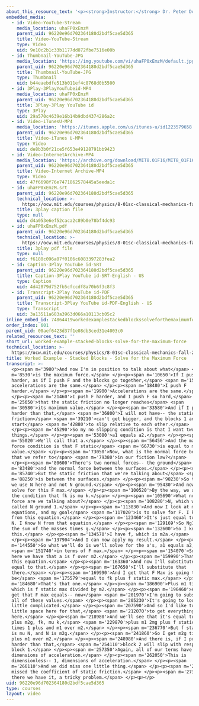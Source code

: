 ```yaml
---
about_this_resource_text: '<p><strong>Instructor:</strong> Dr. Peter Dourmashkin</p>'
embedded_media:
  - id: Video-YouTube-Stream
    media_location: uhaFP0xEmzM
    parent_uid: 96220e96d702364180d2bdf5cae5d365
    title: Video-YouTube-Stream
    type: Video
    uid: 9e10c2b1c33b1177dd872fbe7516e00b
  - id: Thumbnail-YouTube-JPG
    media_location: 'https://img.youtube.com/vi/uhaFP0xEmzM/default.jpg'
    parent_uid: 96220e96d702364180d2bdf5cae5d365
    title: Thumbnail-YouTube-JPG
    type: Thumbnail
    uid: b44eaebdfe513b011ef4c8768d0b5500
  - id: 3Play-3PlayYouTubeid-MP4
    media_location: uhaFP0xEmzM
    parent_uid: 96220e96d702364180d2bdf5cae5d365
    title: 3Play-3Play YouTube id
    type: 3Play
    uid: 29a570c4639e16b14b9dbd4374286a2c
  - id: Video-iTunesU-MP4
    media_location: 'https://itunes.apple.com/us/itunes-u/id1223579658'
    parent_uid: 96220e96d702364180d2bdf5cae5d365
    title: Video-iTunes U-MP4
    type: Video
    uid: de8b3b0f21ce5f653e49128791bb9423
  - id: Video-InternetArchive-MP4
    media_location: 'https://archive.org/download/MIT8.01F16/MIT8_01F16_W02PS01v02_2_360p.mp4'
    parent_uid: 96220e96d702364180d2bdf5cae5d365
    title: Video-Internet Archive-MP4
    type: Video
    uid: 47f6698f76e7471862578445a5eeda1c
  - id: uhaFP0xEmzM.srt
    parent_uid: 96220e96d702364180d2bdf5cae5d365
    technical_location: >-
      https://ocw.mit.edu/courses/physics/8-01sc-classical-mechanics-fall-2016/week-2-newtons-laws/ps.2.2-worked-example-pushing-stacked-blocks/worked-example-stacked-blocks-solve-for-the-maximum-force/uhaFP0xEmzM.srt
    title: 3play caption file
    type: null
    uid: d4a053e6ef52caca2c89b0e78bf4dc93
  - id: uhaFP0xEmzM.pdf
    parent_uid: 96220e96d702364180d2bdf5cae5d365
    technical_location: >-
      https://ocw.mit.edu/courses/physics/8-01sc-classical-mechanics-fall-2016/week-2-newtons-laws/ps.2.2-worked-example-pushing-stacked-blocks/worked-example-stacked-blocks-solve-for-the-maximum-force/uhaFP0xEmzM.pdf
    title: 3play pdf file
    type: null
    uid: f6180c096a07f0106c6083397283fea2
  - id: Caption-3Play YouTube id-SRT
    parent_uid: 96220e96d702364180d2bdf5cae5d365
    title: Caption-3Play YouTube id-SRT-English - US
    type: Caption
    uid: 4d42879d752fb5cfccdf8a70b6f3c8f3
  - id: Transcript-3Play YouTube id-PDF
    parent_uid: 96220e96d702364180d2bdf5cae5d365
    title: Transcript-3Play YouTube id-PDF-English - US
    type: Transcript
    uid: 3a13511a683a3963d066a10113cb05c2
inline_embed_id: 74864419workedexamplestackedblockssolveforthemaximumforce86112078
order_index: 601
parent_uid: 00aef6423d37f1e08db3ced31e4003c0
related_resources_text: ''
short_url: worked-example-stacked-blocks-solve-for-the-maximum-force
technical_location: >-
  https://ocw.mit.edu/courses/physics/8-01sc-classical-mechanics-fall-2016/week-2-newtons-laws/ps.2.2-worked-example-pushing-stacked-blocks/worked-example-stacked-blocks-solve-for-the-maximum-force
title: Worked Example - Stacked Blocks - Solve for the Maximum Force
transcript: >-
  <p><span m='3980'>And now I'm in position to talk about what</span> <span
  m='8530'>is the maximum force.</span> </p><p><span m='10650'>If I push F
  harder, as if I push F and the blocks go together,</span> <span m='15810'>the
  accelerations are the same.</span> </p><p><span m='18480'>I push F
  harder.</span> </p><p><span m='19900'>Accelerations are the same.</span>
  </p><p><span m='21460'>I push F harder, and I push F so hard,</span> <span
  m='25650'>that the static friction no longer reaches</span> <span
  m='30580'>its maximum value.</span> </p><p><span m='33580'>And if I push F
  harder than that,</span> <span m='36800'>I will not have-- the static
  friction</span> <span m='39210'>can't get bigger, and the blocks 1 and 2 will
  start</span> <span m='42880'>to slip relative to each other.</span>
  </p><p><span m='45290'>So my no slipping condition is that I want two
  things.</span> </p><p><span m='53080'>a1 equals a2.</span> </p><p><span
  m='55020'>We'll call that a.</span> </p><p><span m='56456'>And the maximum
  force condition is that F static</span> <span m='66730'>is equal to maximum
  value.</span> </p><p><span m='73050'>Now, what is the normal force between
  that we refer to</span> <span m='79380'>in our fiction law?</span>
  </p><p><span m='80600'>There's two normal forces-- the ground</span> <span
  m='83480'>and the normal force between the surfaces.</span> </p><p><span
  m='85740'>But the static friction that we're talking about</span> <span
  m='88250'>is between the surfaces.</span> </p><p><span m='90230'>So that's why
  we use N here and not N ground.</span> </p><p><span m='95430'>And now I can
  solve for this F max.</span> </p><p><span m='100520'>By the way, we also have
  the condition that fk is mu k.</span> </p><p><span m='105690'>What normal
  force are we talking about?</span> </p><p><span m='108280'>N, which we've
  called N ground 1.</span> </p><p><span m='113830'>And now I look at my
  equations, and my goal</span> <span m='117020'>is to solve for F. I know Ng1
  from this equation.</span> </p><p><span m='123460'>It's just equal to M1g plus
  N. I Know N from that equation.</span> </p><p><span m='129169'>So Ng1 is just
  the sum of the masses times g.</span> </p><p><span m='132600'>So I know
  this.</span> </p><p><span m='134570'>I have f, which is m2a.</span>
  </p><p><span m='137904'>And I can now apply my result.</span> </p><p><span
  m='144550'>So what we'll do is we'll solve for the a's, a1 equals a2,</span>
  <span m='151740'>in terms of F max.</span> </p><p><span m='154070'>So over
  here we have that a is f over m2.</span> </p><p><span m='159990'>That's from
  this equation.</span> </p><p><span m='163360'>And now I'll substitute a1 is
  equal to that.</span> </p><p><span m='167650'>I'll substitute that
  there.</span> </p><p><span m='169990'>And I get that F Max is going to
  be</span> <span m='175579'>equal to fk plus f static max.</span> </p><p><span
  m='184680'>That's that one.</span> </p><p><span m='186900'>Plus m1 times a1,
  which is f static max divided by m2.</span> </p><p><span m='196460'>And so I
  get that F max equals-- now</span> <span m='201970'>I'm going to substitute in
  all of these values.</span> </p><p><span m='205230'>It's going to look a
  little complicated.</span> </p><p><span m='207590'>And so I'd like to have a
  little space here for that,</span> <span m='212070'>to get everything in
  here.</span> </p><p><span m='218980'>And we'll see that it's equal to mu k m1
  plus m2g, fk, mu k,</span> <span m='229870'>plus m1 2mg plus f static max
  times 1 plus and m1 over m2.</span> </p><p><span m='236770'>But f static max
  is mu N, and N is m2g.</span> </p><p><span m='241860'>So I get m2g times 1
  plus m1 over m2.</span> </p><p><span m='248980'>And there is, if I push any
  harder than that,</span> <span m='254110'>block 2 will slip with respect to
  block 1.</span> </p><p><span m='257350'>Again, all of our terms have the
  dimensions of acceleration.</span> </p><p><span m='262050'>This is
  dimensionless-- 1, dimensions of acceleration.</span> </p><p><span
  m='266110'>And we did miss one little thing.</span> </p><p><span m='269150'>We
  missed the coefficient of static friction.</span> </p><p><span m='273820'>And
  there we have it, a tricky problem.</span> </p><p></p>
uid: 96220e96d702364180d2bdf5cae5d365
type: courses
layout: video
---
```

